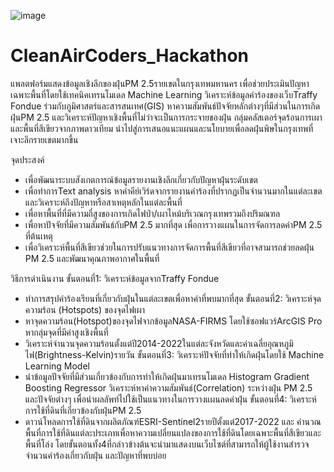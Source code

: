 ![image](https://github.com/waiyakorn-space/CleanAirCoders_Hackathon/assets/119694198/f5dc4800-4edb-4321-9a4d-593476ad7ca5)
# CleanAirCoders_Hackathon
แพลตฟอร์มแสดงข้อมูลเชิงลึกของฝุ่นPM 2.5รายเขตในกรุงเทพมหานคร เพื่อช่วยประเมินปัญหาเฉพาะพื้นที่โดยใช้เทคนิคเทรนโมเดล Machine Learning วิเคราะห์ข้อมูลคำร้องของเว็บTraffy Fondue ร่วมกับภูมิศาสตร์และสารสนเทศ(GIS) หาความสัมพันธ์ปัจจัยหลักต่างๆที่มีส่วนในการเกิดฝุ่นPM 2.5 และวิเคราะห์ปัญหาเชิงพื้นที่ไม่ว่าจะเป็นการกระจายของฝุ่น กลุ่มคลัสเตอร์จุดร้อนการเผาและพื้นที่สีเขียวจากภาพดาวเทียม นำไปสู่การเสนอแนะแผนและนโยบายเพื่อลดฝุ่นพิษในกรุงเทพที่เจาะลึกรายเขตมากขึ้น

จุดประสงค์
- เพื่อพัฒนาระบบสังเกตการณ์ข้อมูลรายงานเชิงลึกเกี่ยวกับปัญหาฝุ่นระดับเขต
- เพื่อทำการText analysis หาคำคีย์เวิร์ดจากรายงานคำร้องที่ปรากฏเป็นจำนวนมากในแต่ละเขตและวิเคราะห์ถึงปัญหาหรือสาเหตุหลักในแต่ละพื้นที่
- เพื่อหาพื้นที่ที่มีความถี่สูงของการเกิดไฟป่า/เผาไหม้บริเวณกรุงเทพรวมถึงปริมณฑล
- เพื่อหาปัจจัยที่มีความสัมพันธ์กับPM 2.5 มากที่สุด เพื่อการวางแผนในการจัดการลดค่าPM 2.5 ที่ต้นเหตุ
- เพื่อวิเคราะห์พื้นที่สีเขียวช่วยในการปรับแนวทางการจัดการพื้นที่สีเขียวที่อาจสามารถช่วยลดฝุ่น PM 2.5 และพัฒนาคุณภาพอากาศในพื้นที่

วิธีการดำเนินงาน
ขั้นตอนที่1: วิเคราะห์ข้อมูลจากTraffy Fondue
-  ทำการสรุปคำร้องเรียนที่เกี่ยวกับฝุ่นในแต่ละเขตเพื่อหาคำที่พบมากที่สุด
ขั้นตอนที่2: วิเคราะห์จุดความร้อน (Hotspots) ของจุดไฟเผา
- หาจุดความร้อน(Hotspot)ของจุดไฟจากข้อมูลNASA-FIRMS โดยใช้ซอฟแวร์ArcGIS Pro หากลุ่มจุดที่มีค่าสูงเชิงพื้นที่
- วิเคราะห์จำนวนจุดความร้อนตั้งแต่ปี2014-2022ในแต่ละจังหวัดและค่าเฉลี่ยอุณหภูมิไฟ(Brightness-Kelvin)รายวัน
ขั้นตอนที่3: วิเคราะห์ปัจจัยที่ทำให้เกิดฝุ่นโดยใช้ Machine Learning Model
- นำข้อมูลปัจจัยที่มีส่วนเกี่ยวข้องกับการทำให้เกิดฝุ่นมาเทรนโมเดล Histogram Gradient Boosting Regressor วิเคราะห์หาค่าความสัมพันธ์(Correlation) ระหว่างฝุ่น PM 2.5 และปัจจัยต่างๆ เพื่อนำผลลัพท์ไปใช้เป็นแนวทางในการวางแผนลดค่าฝุ่น
ขั้นตอนที่4: วิเคราะห์การใช้ที่ดินที่เกี่ยวข้องกับฝุ่นPM 2.5
- ดาวน์โหลดการใช้ที่ดินจากผลิตภัณฑ์ESRI-Sentinel2รายปีตั้งแต่2017-2022 และ
คำนวณพื้นที่การใช้ที่ดินแต่ละประเภทเพื่อหาความเปลี่ยนแปลงของการใช้ที่ดินโดยเฉพาะพื้นที่สีเขียวและพื้นที่โล่ง 
โดยขั้นตอนทั้ง4ที่กล่าวข้างต้นจะนำมาแสดงบนเว็บไซต์ที่สามารถให้ผู้ใช้งานสำรวจจำนวนคำร้องเกี่ยวกับฝุ่น และปัญหาที่พบบ่อย

